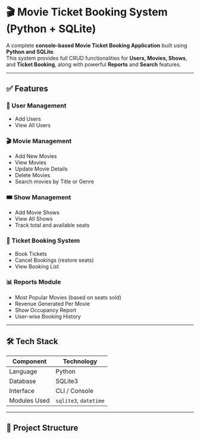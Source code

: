 # 🎬 Movie Ticket Booking System (Python + SQLite)

A complete **console-based Movie Ticket Booking Application** built using **Python and SQLite**.  
This system provides full CRUD functionalities for **Users, Movies, Shows**, and **Ticket Booking**, along with powerful **Reports** and **Search** features.

---

## ✅ Features

### 👥 User Management
- Add Users  
- View All Users  

### 🎬 Movie Management
- Add New Movies  
- View Movies  
- Update Movie Details  
- Delete Movies  
- Search movies by Title or Genre  

### 🎟️ Show Management
- Add Movie Shows  
- View All Shows  
- Track total and available seats  

### 🎫 Ticket Booking System
- Book Tickets  
- Cancel Bookings (restore seats)  
- View Booking List  

### 📊 Reports Module
- Most Popular Movies (based on seats sold)  
- Revenue Generated Per Movie  
- Show Occupancy Report  
- User-wise Booking History  

---

## 🛠️ Tech Stack

| Component | Technology |
|----------|------------|
| Language | Python |
| Database | SQLite3 |
| Interface | CLI / Console |
| Modules Used | `sqlite3`, `datetime` |

---

## 📁 Project Structure

